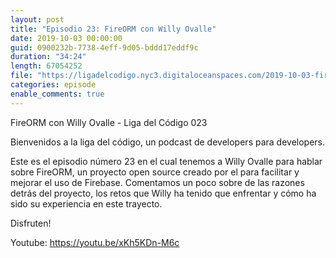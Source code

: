 ```yaml
---
layout: post
title: "Episodio 23: FireORM con Willy Ovalle"
date: 2019-10-03 00:00:00
guid: 0900232b-7738-4eff-9d05-bddd17eddf9c
duration: "34:24"
length: 67054252
file: "https://ligadelcodigo.nyc3.digitaloceanspaces.com/2019-10-03-fireorm.mp3"
categories: episode
enable_comments: true
---
```


FireORM con Willy Ovalle - Liga del Código 023

Bienvenidos a la liga del código, un podcast de developers para developers.

Este es el episodio número 23 en el cual tenemos a Willy Ovalle para hablar sobre FireORM, un proyecto open source creado por el para facilitar y mejorar el uso de Firebase. Comentamos un poco sobre de las razones detrás del proyecto, los retos que Willy ha tenido que enfrentar y cómo ha sido su experiencia en este trayecto.

Disfruten!

Youtube: https://youtu.be/xKh5KDn-M6c
